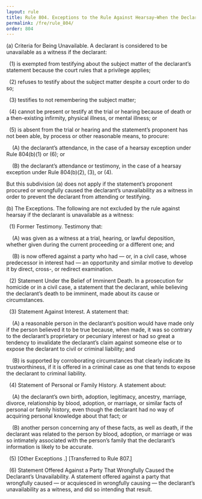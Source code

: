 ```yaml
---
layout: rule
title: Rule 804. Exceptions to the Rule Against Hearsay–When the Declarant Is Unavailable as a Witness
permalink: /fre/rule_804/
order: 804
---
```


(a) Criteria for Being Unavailable. A declarant is considered to be unavailable as a witness if the declarant:


&nbsp;&nbsp;(1) is exempted from testifying about the subject matter of the declarant’s statement because the court rules that a privilege applies;


&nbsp;&nbsp;(2) refuses to testify about the subject matter despite a court order to do so;


&nbsp;&nbsp;(3) testifies to not remembering the subject matter;


&nbsp;&nbsp;(4) cannot be present or testify at the trial or hearing because of death or a then-existing infirmity, physical illness, or mental illness; or


&nbsp;&nbsp;(5) is absent from the trial or hearing and the statement’s proponent has not been able, by process or other reasonable means, to procure:


&nbsp;&nbsp;&nbsp;&nbsp;(A) the declarant’s attendance, in the case of a hearsay exception under Rule 804(b)(1) or (6); or


&nbsp;&nbsp;&nbsp;&nbsp;(B) the declarant’s attendance or testimony, in the case of a hearsay exception under Rule 804(b)(2), (3), or (4).


But this subdivision (a) does not apply if the statement’s proponent procured or wrongfully caused the declarant’s unavailability as a witness in order to prevent the declarant from attending or testifying.


(b) The Exceptions. The following are not excluded by the rule against hearsay if the declarant is unavailable as a witness:


&nbsp;&nbsp;(1) Former Testimony. Testimony that:


&nbsp;&nbsp;&nbsp;&nbsp;(A) was given as a witness at a trial, hearing, or lawful deposition, whether given during the current proceeding or a different one; and


&nbsp;&nbsp;&nbsp;&nbsp;(B) is now offered against a party who had — or, in a civil case, whose predecessor in interest had — an opportunity and similar motive to develop it by direct, cross-, or redirect examination.


&nbsp;&nbsp;(2) Statement Under the Belief of Imminent Death. In a prosecution for homicide or in a civil case, a statement that the declarant, while believing the declarant’s death to be imminent, made about its cause or circumstances.


&nbsp;&nbsp;(3) Statement Against Interest. A statement that:


&nbsp;&nbsp;&nbsp;&nbsp;(A) a reasonable person in the declarant’s position would have made only if the person believed it to be true because, when made, it was so contrary to the declarant’s proprietary or pecuniary interest or had so great a tendency to invalidate the declarant’s claim against someone else or to expose the declarant to civil or criminal liability; and


&nbsp;&nbsp;&nbsp;&nbsp;(B) is supported by corroborating circumstances that clearly indicate its trustworthiness, if it is offered in a criminal case as one that tends to expose the declarant to criminal liability.


&nbsp;&nbsp;(4) Statement of Personal or Family History. A statement about:


&nbsp;&nbsp;&nbsp;&nbsp;(A) the declarant’s own birth, adoption, legitimacy, ancestry, marriage, divorce, relationship by blood, adoption, or marriage, or similar facts of personal or family history, even though the declarant had no way of acquiring personal knowledge about that fact; or


&nbsp;&nbsp;&nbsp;&nbsp;(B) another person concerning any of these facts, as well as death, if the declarant was related to the person by blood, adoption, or marriage or was so intimately associated with the person’s family that the declarant’s information is likely to be accurate.


&nbsp;&nbsp;(5) [Other Exceptions .] [Transferred to Rule 807.]


&nbsp;&nbsp;(6) Statement Offered Against a Party That Wrongfully Caused the Declarant’s Unavailability. A statement offered against a party that wrongfully caused — or acquiesced in wrongfully causing — the declarant’s unavailability as a witness, and did so intending that result.

